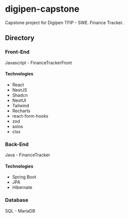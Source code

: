 # digipen-capstone
Capstone project for Digipen TFIP - SWE. Finance Tracker.

## Directory

### Front-End
Javascript - FinanceTrackerFront

#### Technologies
- React
- NextJS
- Shadcn
- NextUI
- Tailwind
- Recharts
- react-form-hooks
- zod
- axios
- clsx

### Back-End
Java - FinanceTracker

#### Technologies
- Spring Boot
- JPA
- Hibernate

### Database
SQL - MariaDB
